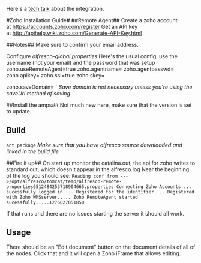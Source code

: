 Here's a [tech talk](http://www.youtube.com/user/ziaconsulting#p/u/1/LSbdYOoD2YM) about the integration.

#Zoho Installation Guide#
##Remote Agent##
Create a zoho account at https://accounts.zoho.com/register
Get an API key at http://apihelp.wiki.zoho.com/Generate-API-Key.html

##Notes##
Make sure to confirm your email address.

Configure *alfresco-global.properties*
Here's the usual config, use the username (not your email) and the password that was setup
`
zoho.useRemoteAgent=true
zoho.agentname=
zoho.agentpasswd=
zoho.apikey=
zoho.ssl=true
zoho.skey=

zoho.saveDomain=
`
*Save domain is not necessary unless you're using the saveUrl method of saving.*

##Install the amps##
Not much new here, make sure that the version is set to update.

## Build ##
`ant package`
*Make sure that you have alfresco source downloaded and linked in the build file*

##Fire it up##
On start up monitor the catalina.out, the api for zoho writes to standard out, which doesn't appear in the alfresco.log Near the beginning of the log you should see:
`
Reading conf from --->/opt/alfresco/tomcat/temp/alfresco-remote-properties6512484253718904665.properties
Connecting Zoho Accounts ...
sucessfully logged in....
Registered for the identifier....
Registered with Zoho WMSserver.....
Zoho RemoteAgent started sucessfully.....1276027051850
`

If that runs and there are no issues starting the server it should all work.

## Usage ##
There should be an "Edit document" button on the document details of all of the nodes. Click that and it will open a Zoho iFrame that allows editing.
